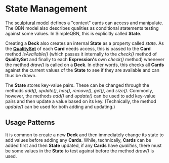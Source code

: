 # State Management

The [sculptural model](./sculpturalmodel.md) defines a "context" cards can access and manipulate. The QBN model also describes qualities as conditional statements testing against some values. In SimpleQBN, this is explicitly called **State**.

Creating a **Deck** also creates an internal **State** as a property called *state*. As the [**QualitySet**](./expressions.md) of each **Card** needs access, this is passed to the **Card** method *isAvailable()* (which passes it internally to the *check()* method of **QualitySet** and finally to each **Expression's** own *check()* method) whenever the method *draw()* is called on a **Deck**. In other words, this checks all **Cards** against the current values of the **State** to see if they are available and can thus be drawn.

The **State** stores key-value pairs. These can be changed through the methods *add()*, *update()*, *has()*, *remove()*, *get()*, and *size()*. Commonly, however, the methods *add()* and *update()* can be used to add key-value pairs and then update a value based on its key. (Technically, the method *update()* can be used for both adding and updating.)

## Usage Patterns

It is common to create a new **Deck** and then immediately change its state to add values before adding any **Cards**. While, technically, **Cards** can be added first and then **State** updated, if any **Cards** have *qualities*, there must be some values in the **State** to test against before the method *draw()* is used.
